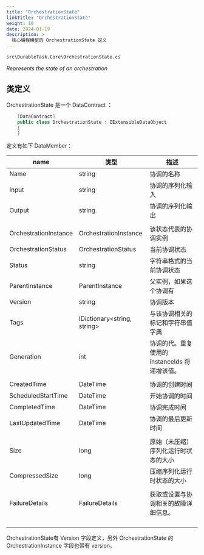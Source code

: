 ```yaml
---
title: "OrchestrationState"
linkTitle: "OrchestrationState"
weight: 10
date: 2024-01-19
description: >
  核心编程模型的 OrchestrationState 定义
---
```


`src\DurableTask.Core\OrchestrationState.cs`

*Represents the state of an orchestration*

## 类定义

OrchestrationState 是一个 DataContract ：

```c#
    [DataContract]
    public class OrchestrationState : IExtensibleDataObject
    {
    }
```

定义有如下 DataMember：



| name                  | 类型                        | 描述                                          |
| --------------------- | --------------------------- | --------------------------------------------- |
| Name                  | string                      | 协调的名称                                    |
| Input                 | string                      | 协调的序列化输入                              |
| Output                | string                      | 协调的序列化输出                              |
|                       |                             |                                               |
| OrchestrationInstance | OrchestrationInstance       | 该状态代表的协调实例                          |
| OrchestrationStatus   | OrchestrationStatus         | 当前协调状态                                  |
| Status                | string                      | 字符串格式的当前协调状态                      |
| ParentInstance        | ParentInstance              | 父实例，如果这个协调有                        |
| Version               | string                      | 协调版本                                      |
| Tags                  | IDictionary<string, string> | 与该协调相关的标记和字符串值字典              |
| Generation            | int                         | 协调的代。重复使用的 instanceIds 将递增该值。 |
|                       |                             |                                               |
| CreatedTime           | DateTime                    | 协调的创建时间                                |
| ScheduledStartTime    | DateTime                    | 开始协调的时间                                |
| CompletedTime         | DateTime                    | 协调完成时间                                  |
| LastUpdatedTime       | DateTime                    | 协调的最后更新时间                            |
|                       |                             |                                               |
| Size                  | long                        | 原始（未压缩）序列化运行时状态的大小          |
| CompressedSize        | long                        | 压缩序列化运行时状态的大小                    |
|                       |                             |                                               |
| FailureDetails        | FailureDetails              | 获取或设置与协调相关的故障详细信息。          |
|                       |                             |                                               |
|                       |                             |                                               |
|                       |                             |                                               |
|                       |                             |                                               |



OrchestrationState有 Version 字段定义，另外 OrchestrationState 的 OrchestrationInstance 字段也带有 version。
